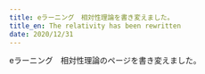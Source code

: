 ```yaml
---
title: eラーニング　相対性理論を書き変えました。
title_en: The relativity has been rewritten
date: 2020/12/31
---
```

eラーニング　相対性理論のページを書き変えました。